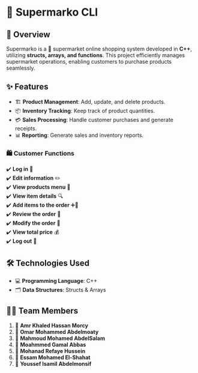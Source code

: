 # 🛒 Supermarko CLI

## 📝 Overview

Supermarko is a 🏬 supermarket online shopping system developed in **C++**, utilizing **structs, arrays, and functions**. This project efficiently manages supermarket operations, enabling customers to purchase products seamlessly.

## ✨ Features

- 🏗 **Product Management**: Add, update, and delete products.
- 📦 **Inventory Tracking**: Keep track of product quantities.
- 💳 **Sales Processing**: Handle customer purchases and generate receipts.
- 📊 **Reporting**: Generate sales and inventory reports.

### 🛍 Customer Functions

✔️ **Log in** 🔑  
✔️ **Edit information** ✏️  
✔️ **View products menu** 📜  
✔️ **View item details** 🔍  
✔️ **Add items to the order** ➕🛒  
✔️ **Review the order** 🧐  
✔️ **Modify the order** 🔄  
✔️ **View total price** 💰  
✔️ **Log out** 🚪

## 🛠 Technologies Used

- 💻 **Programming Language**: C++
- 🗂 **Data Structures**: Structs & Arrays

## 👨‍💻 Team Members

1. 🏅 **Amr Khaled Hassan Morcy**
2. 🏅 **Omar Mohammed Abdelmoaty**
3. 🏅 **Mahmoud Mohamed AbdelSalam**
4. 🏅 **Moahmmed Gamal Abbas**
5. 🏅 **Mohanad Refaye Hussein**
6. 🏅 **Essam Mohamed El-Shahat**
7. 🏅 **Youssef Isamil Abdelmonsif**
